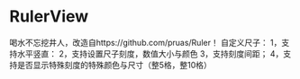 # RulerView
喝水不忘挖井人，改造自https://github.com/pruas/Ruler！
自定义尺子：
  1，支持水平竖直：
  2，支持设置尺子刻度，数值大小与颜色
  3，支持刻度间距；
  4，支持是否显示特殊刻度的特殊颜色与尺寸（整5格，整10格）
